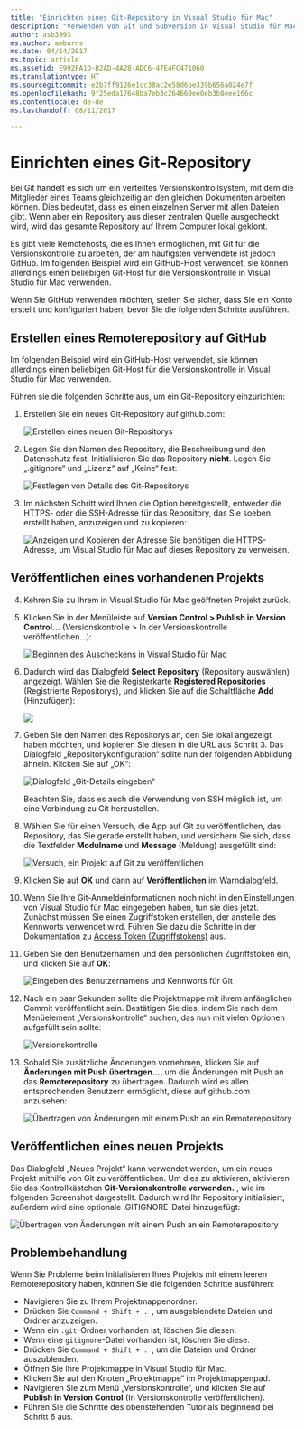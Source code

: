 ```yaml
---
title: "Einrichten eines Git-Repository in Visual Studio für Mac"
description: "Verwenden von Git und Subversion in Visual Studio für Mac."
author: asb3993
ms.author: amburns
ms.date: 04/14/2017
ms.topic: article
ms.assetid: E992FA1D-B2AD-4A28-ADC6-47E4FC471060
ms.translationtype: HT
ms.sourcegitcommit: e2b7ff9126e1cc38ac2e58d6be339b656a024e7f
ms.openlocfilehash: 9f25eda17648ba7eb3c264660ee0eb3b8eee166c
ms.contentlocale: de-de
ms.lasthandoff: 08/11/2017

---
```


# <a name="setting-up-a-git-repository"></a>Einrichten eines Git-Repository

Bei Git handelt es sich um ein verteiltes Versionskontrollsystem, mit dem die Mitglieder eines Teams gleichzeitig an den gleichen Dokumenten arbeiten können. Dies bedeutet, dass es einen einzelnen Server mit allen Dateien gibt. Wenn aber ein Repository aus dieser zentralen Quelle ausgecheckt wird, wird das gesamte Repository auf Ihrem Computer lokal geklont.

Es gibt viele Remotehosts, die es Ihnen ermöglichen, mit Git für die Versionskontrolle zu arbeiten, der am häufigsten verwendete ist jedoch GitHub. Im folgenden Beispiel wird ein GitHub-Host verwendet, sie können allerdings einen beliebigen Git-Host für die Versionskontrolle in Visual Studio für Mac verwenden.

Wenn Sie GitHub verwenden möchten, stellen Sie sicher, dass Sie ein Konto erstellt und konfiguriert haben, bevor Sie die folgenden Schritte ausführen. 

## <a name="creating-a-remote-repo-on-github"></a>Erstellen eines Remoterepository auf GitHub

Im folgenden Beispiel wird ein GitHub-Host verwendet, sie können allerdings einen beliebigen Git-Host für die Versionskontrolle in Visual Studio für Mac verwenden.

Führen sie die folgenden Schritte aus, um ein Git-Repository einzurichten:

1. Erstellen Sie ein neues Git-Repository auf github.com:

    ![Erstellen eines neuen Git-Repositorys](media/version-control-git1-sml.png)

2. Legen Sie den Namen des Repository, die Beschreibung und den Datenschutz fest. Initialisieren Sie das Repository **nicht**. Legen Sie „.gitignore“ und „Lizenz“ auf „Keine“ fest:

    ![Festlegen von Details des Git-Repositorys](media/version-control-git2.png)

3. Im nächsten Schritt wird Ihnen die Option bereitgestellt, entweder die HTTPS- oder die SSH-Adresse für das Repository, das Sie soeben erstellt haben, anzuzeigen und zu kopieren:

    ![Anzeigen und Kopieren der Adresse](media/version-control-git3.png) Sie benötigen die HTTPS-Adresse, um Visual Studio für Mac auf dieses Repository zu verweisen.


## <a name="publishing-an-existing-project"></a>Veröffentlichen eines vorhandenen Projekts

4. Kehren Sie zu Ihrem in Visual Studio für Mac geöffneten Projekt zurück. 

5. Klicken Sie in der Menüleiste auf **Version Control > Publish in Version Control…** (Versionskontrolle > In der Versionskontrolle veröffentlichen...):

    ![Beginnen des Auscheckens in Visual Studio für Mac](media/version-control-git4-sml.png)

6. Dadurch wird das Dialogfeld **Select Repository** (Repository auswählen) angezeigt. Wählen Sie die Registerkarte **Registered Repositories** (Registrierte Repositorys), und klicken Sie auf die Schaltfläche **Add** (Hinzufügen):

    ![](media/version-control-git5.png)

7. Geben Sie den Namen des Repositorys an, den Sie lokal angezeigt haben möchten, und kopieren Sie diesen in die URL aus Schritt 3. Das Dialogfeld „Repositorykonfiguration“ sollte nun der folgenden Abbildung ähneln. Klicken Sie auf „OK“: 

    ![Dialogfeld „Git-Details eingeben“](media/version-control-git6.png)

    Beachten Sie, dass es auch die Verwendung von SSH möglich ist, um eine Verbindung zu Git herzustellen.

8. Wählen Sie für einen Versuch, die App auf Git zu veröffentlichen, das Repository, das Sie gerade erstellt haben, und versichern Sie sich, dass die Textfelder **Modulname** und **Message** (Meldung) ausgefüllt sind:

    ![Versuch, ein Projekt auf Git zu veröffentlichen](media/version-control-git7.png)

9. Klicken Sie auf **OK** und dann auf **Veröffentlichen** im Warndialogfeld.

10. Wenn Sie Ihre Git-Anmeldeinformationen noch nicht in den Einstellungen von Visual Studio für Mac eingegeben haben, tun sie dies jetzt. Zunächst müssen Sie einen Zugriffstoken erstellen, der anstelle des Kennworts verwendet wird. Führen Sie dazu die Schritte in der Dokumentation zu [Access Token (Zugriffstokens)](https://help.github.com/articles/creating-an-access-token-for-command-line-use/) aus.

11. Geben Sie den Benutzernamen und den persönlichen Zugriffstoken ein, und klicken Sie auf **OK**:

    ![Eingeben des Benutzernamens und Kennworts für Git](media/version-control-git9-sml.png)

12. Nach ein paar Sekunden sollte die Projektmappe mit ihrem anfänglichen Commit veröffentlicht sein. Bestätigen Sie dies, indem Sie nach dem Menüelement „Versionskontrolle“ suchen, das nun mit vielen Optionen aufgefüllt sein sollte: 

    ![Versionskontrolle](media/version-control-git10.png)

13. Sobald Sie zusätzliche Änderungen vornehmen, klicken Sie auf **Änderungen mit Push übertragen...**, um die Änderungen mit Push an das **Remoterepository** zu übertragen. Dadurch wird es allen entsprechenden Benutzern ermöglicht, diese auf github.com anzusehen: 

    ![Übertragen von Änderungen mit einem Push an ein Remoterepository](media/version-control-git11.png)

## <a name="publishing-a-new-project"></a>Veröffentlichen eines neuen Projekts

Das Dialogfeld „Neues Projekt“ kann verwendet werden, um ein neues Projekt mithilfe von Git zu veröffentlichen. Um dies zu aktivieren, aktivieren Sie das Kontrollkästchen **Git-Versionskontrolle verwenden.** , wie im folgenden Screenshot dargestellt. Dadurch wird Ihr Repository initialisiert, außerdem wird eine optionale .GITIGNORE-Datei hinzugefügt:

![Übertragen von Änderungen mit einem Push an ein Remoterepository](media/version-control-git12.png)

## <a name="troubleshooting"></a>Problembehandlung

Wenn Sie Probleme beim Initialisieren Ihres Projekts mit einem leeren Remoterepository haben, können Sie die folgenden Schritte ausführen:

- Navigieren Sie zu Ihrem Projektmappenordner.
- Drücken Sie `Command + Shift + . `, um ausgeblendete Dateien und Ordner anzuzeigen.
- Wenn ein `.git`-Ordner vorhanden ist, löschen Sie diesen.
- Wenn eine `gitignore`-Datei vorhanden ist, löschen Sie diese.
- Drücken Sie `Command + Shift + . `, um die Dateien und Ordner auszublenden.
- Öffnen Sie Ihre Projektmappe in Visual Studio für Mac.
- Klicken Sie auf den Knoten „Projektmappe“ im Projektmappenpad.
- Navigieren Sie zum Menü „Versionskontrolle“, und klicken Sie auf **Publish in Version Control** (In Versionskontrolle veröffentlichen).
- Führen Sie die Schritte des obenstehenden Tutorials beginnend bei Schritt 6 aus.
